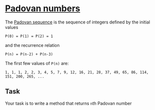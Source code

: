 # [Padovan numbers](https://www.codewars.com/kata/padovan-numbers "https://www.codewars.com/kata/5803ee0ed5438edcc9000087")

The [Padovan sequence](https://en.wikipedia.org/wiki/Padovan_sequence) is the sequence of integers
defined by the initial values

```
P(0) = P(1) = P(2) = 1
```

and the recurrence relation

```
P(n) = P(n-2) + P(n-3)
```

The first few values of `P(n)` are:

```
1, 1, 1, 2, 2, 3, 4, 5, 7, 9, 12, 16, 21, 28, 37, 49, 65, 86, 114, 151, 200, 265, ...
```

## Task

Your task is to write a method that returns `n`th Padovan number